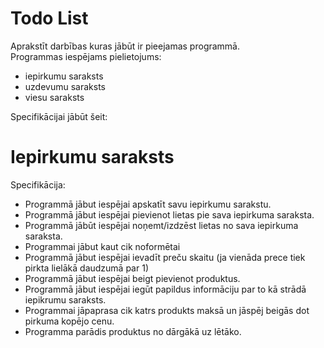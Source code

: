 # Todo List
Aprakstīt darbības kuras jābūt ir pieejamas programmā.  
Programmas iespējams pielietojums:  
- iepirkumu saraksts
- uzdevumu saraksts
- viesu saraksts

Specifikācijai jābūt šeit:

# Iepirkumu saraksts

Specifikācija:
* Programmā jābut iespējai apskatīt savu iepirkumu sarakstu.
* Programmā jābut iespējai pievienot lietas pie sava iepirkuma saraksta.
* Programmā jābūt iespējai noņemt/izdzēst lietas no sava iepirkuma saraksta.
* Programmai jābut kaut cik noformētai
* Programmā jābut iespējai ievadīt preču skaitu (ja vienāda prece tiek pirkta lielākā daudzumā par 1)
* Programmā jābut iespējai beigt pievienot produktus.
* Programmā jābut iespējai iegūt papildus informāciju par to kā strādā iepikrumu saraksts.
* Programmai jāpaprasa cik katrs produkts maksā un jāspēj beigās dot pirkuma kopējo cenu.
* Programma parādis produktus no dārgākā uz lētāko.
